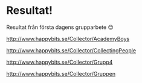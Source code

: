 # Resultat!

Resultat från första dagens grupparbete 😊

http://www.happybits.se/Collector/AcademyBoys

http://www.happybits.se/Collector/CollectingPeople

http://www.happybits.se/Collector/Grupp4

http://www.happybits.se/Collector/Gruppen

